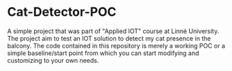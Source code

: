 # Cat-Detector-POC
A simple project that was part of "Applied IOT" course at Linné University. The project aim to test an IOT solution to detect my cat presence in the balcony. The code contained in this repository is merely a working POC or a simple baseline/start point from which you can start modifying and customizing to your own needs. 

